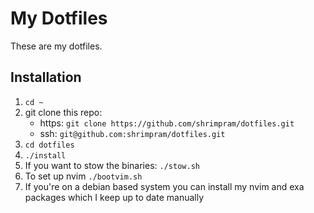 # My Dotfiles
These are my dotfiles.

## Installation
1. `cd ~`
2. git clone this repo:
    - https: `git clone https://github.com/shrimpram/dotfiles.git`
    - ssh: `git@github.com:shrimpram/dotfiles.git`
3. `cd dotfiles`
4. `./install`
5. If you want to stow the binaries: `./stow.sh`
6. To set up nvim `./bootvim.sh`
7. If you're on a debian based system you can install my nvim and exa packages which I keep up to date manually
